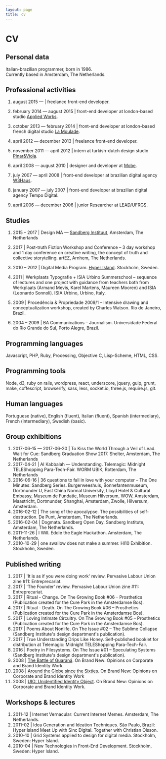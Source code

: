```yaml
---
layout: page
title: cv
---
```


# CV

## Personal data
Italian-brazilian programmer, born in 1986.  
Currently based in Amsterdam, The Netherlands.

## Professional activities
1. august 2015 — \| freelance front-end developer.

1. february 2014 —  august 2015 \| front-end developer at london-based studio [Applied Works][aw].

1. october 2013 —  february 2014 \| front-end developer at london-based french digital studio [La Moulade][lm].

1. april 2012 — december 2013 \| freelance front-end developer.

1. november 2011 — april 2012 \| intern at turkish-dutch design studio [Pinar&Viola][pv].

1. april 2008 — august 2010 \| designer and developer at [Mobe][mobe].

1. july 2007 — april 2008 \| front-end developer at brazilian digital agency [W3Haus][w3].

1. january 2007 — july 2007 \| front-end developer at brazilian digital agency Tempo Digital.

1. april 2006 — december 2006 \| junior Researcher at LEAD/UFRGS.

## Studies
1. 2015 – 2017 \| Design MA — [Sandberg Instituut][sandberg], Amsterdam, The Netherlands

1. 2017 \| Post-truth Fiction Workshop and Conference – 3 day workshop and 1 day conference on creative writing, the concept of truth and collective storytelling. artEZ, Arnhem, The Netherlands.

1. 2010 – 2012 \| Digital Media Program. [Hyper Island][hyper]. Stockholm, Sweden.

1. 2011 \| Werkplaats Typografie + ISIA Urbino Summerschool – sequence of lectures and one project with guidance from teachers both from Werkplaats (Armand Mevis, Karel Martens, Maureen Mooren) and ISIA (Leonardo Sonnoli). ISIA Urbino, Urbino, Italy.

1. 2009 \| Procedência & Propriedade 2009/1 – Intensive drawing and conceptualization workshop, created by Charles Watson. Rio de Janeiro, Brazil.

1. 2004 – 2009 \| BA Communications – Journalism. Universidade Federal do Rio Grande do Sul, Porto Alegre, Brazil.

## Programming languages
Javascript, PHP, Ruby, Processing, Objective C, Lisp-Scheme, HTML, CSS.

## Programming tools
Node, d3, ruby on rails, wordpress, react, underscore, jquery, gulp, grunt, make, coffescript, browserify, sass, less, socket.io, three.js, require.js, git.

## Human languages
Portuguese (native), English (fluent), Italian (fluent), Spanish (intermediary), French (intermediary), Swedish (basic).

## Group exhibitions
1. 2017-06-15 — 2017-06-20 \| To Kiss the World Through a Veil of Lead. Wait for Cue: Sandberg Graduation Show 2017. Shelter, Amsterdam, The Netherlands
1. 2017-04-21 \| AI Kabbalah — Understanding. Telemagic: Midnight TELEShopping Para-Tech-Fair. WORM UBIK, Rotterdam, The Netherlands
1. 2016-06-16 \| 36 questions to fall in love with your computer – The One Minutes: Sandberg Series. Burgerweeshuis, Bonnefantenmuseum, Dortmunder U, East China Normal University, Lloyd Hotel & Cultural Embassy, Museum de Fundatie, Museum Hilversum, WOW. Amsterdam, Maastricht, Dortmunder, Shanghai, Amsterdam, Zwolle, Hilversum, Amsterdam.
1. 2016-02-12 \| The song of the apocalypse. The possibilities of self-destruction. De Punt, Amsterdam, The Netherlands.
1. 2016-02-04 \| Dogmata. Sandberg Open Day. Sandberg Institute, Amsterdam, The Netherlands.
1. 2011-11-26 \| I Will. Eddie the Eagle Hackathon. Amsterdam, The Netherlands.
2. 2010-10-29 \| one swallow does not make a summer. HI10 Exhibition. Stockholm, Sweden.

## Published writing
1. 2017 \| 'It is as if you were doing work' review. Pervasive Labour Union zine #11: Entreprecariat.
1. 2017 \| 'The Founder' review. Pervasive Labour Union zine #11: Entreprecariat.
1. 2017 \| Ritual - Change. On The Growing Book #06 – Prosthetics (Publication created for the Cure Park in the Amsterdamse Bos).
1. 2017 \| Ritual - Death. On The Growing Book #06 – Prosthetics (Publication created for the Cure Park in the Amsterdamse Bos).
1. 2017 \| Loving Intimate Circuitry. On The Growing Book #05 – Prosthetics (Publication created for the Cure Park in the Amsterdamse Bos).
1. 2017 \| Poems About Nonlife. On The Issue #02 – The Sublime Collapse (Sandberg Institute's design department's publication).
1. 2017 \| True Understanding Drips Like Honey. Self-published booklet for distribution at Telemagic: Midnight TELEShopping Para-Tech-Fair.
1. 2016 \| Poetry in Filesystems. On The Issue #01 – Speculating Systems (Sandberg Institute's design department's publication).
1. 2008 \| <a href="http: //www.underconsideration.com/brandnew/archives/the_battle_of_guaran.php">The Battle of Guaraná</a>. On Brand New:  Opinions on Corporate and Brand Identity Work.
2. 2008 \| <a href="http: //www.underconsideration.com/brandnew/archives/around_the_globe_since_the_six.php">Around the Globe since the Sixties</a>. On Brand New:  Opinions on Corporate and Brand Identity Work
3. 2008 \| <a href="http: //www.underconsideration.com/brandnew/archives/uio_unidentified_identity_obje.php">UIO:  Unidentified Identity Object</a>. On Brand New:  Opinions on Corporate and Brand Identity Work.

## Workshops & lectures
1. 2011-12 \| Internet Vernacular: Current Internet Memes. Amsterdam, The Netherlands.
2. 2011-02 \| Idea Generation and Ideation Techniques. São Paulo, Brazil:  Hyper Island Meet Up with Sinc Digital. Together with Christian Olsson.
3. 2010-10 \| Grid Systems applied to design for digital media. Stockholm, Sweden:  Hyper Island.
4. 2010-04 \| New Technologies in Front-End Development. Stockholm, Sweden:  Hyper Island.

[aw]: http://www.appliedworks.co.uk
[lm]: http://www.lamoulade.com
[pv]: http://www.pinar-viola.com
[mobe]:  http://www.mobedesign.com.br
[w3]: http://www.mobedesign.com.br
[hyper]:  http://www.hyperisland.com
[sandberg]: http://sandberg.nl
